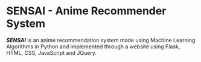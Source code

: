 # SENSAI - Anime Recommender System
***SENSAI*** is an anime recommendation system made using Machine Learning Algorithms in Python and implemented through a website using Flask, HTML, CSS, JavaScript and JQuery.
